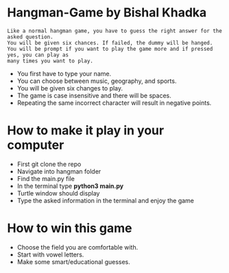 # Hangman-Game by Bishal Khadka

```
Like a normal hangman game, you have to guess the right answer for the asked question.
You will be given six chances. If failed, the dummy will be hanged. 
You will be prompt if you want to play the game more and if pressed yes, you can play as
many times you want to play.
```
- You first have to type your name.
- You can choose between music, geography, and sports.
- You will be given six changes to play.
- The game is case insensitive and there will be spaces.
- Repeating the same incorrect character will result in negative points.

# How to make it play in your computer

- First git clone the repo
- Navigate into hangman folder
- Find the main.py file
- In the terminal type **python3 main.py**
- Turtle window should display
- Type the asked information in the terminal and enjoy the game

# How to win this game

- Choose the field you are comfortable with.
- Start with vowel letters.
- Make some smart/educational guesses.


